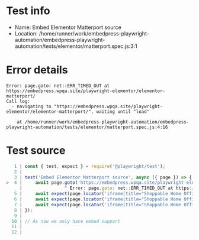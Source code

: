 # Test info

- Name: Embed Elementor Matterport source
- Location: /home/runner/work/embedpress-playwright-automation/embedpress-playwright-automation/tests/elementor/matterport.spec.js:3:1

# Error details

```
Error: page.goto: net::ERR_TIMED_OUT at https://embedpress.wpqa.site/playwright-elementor/elementor-matterport/
Call log:
  - navigating to "https://embedpress.wpqa.site/playwright-elementor/elementor-matterport/", waiting until "load"

    at /home/runner/work/embedpress-playwright-automation/embedpress-playwright-automation/tests/elementor/matterport.spec.js:4:16
```

# Test source

```ts
   1 | const { test, expect } = require('@playwright/test');
   2 |
   3 | test('Embed Elementor Matterport source', async ({ page }) => {
>  4 |     await page.goto('https://embedpress.wpqa.site/playwright-elementor/elementor-matterport/');
     |                ^ Error: page.goto: net::ERR_TIMED_OUT at https://embedpress.wpqa.site/playwright-elementor/elementor-matterport/
   5 |     await expect(page.locator('iframe[title="Shoppable Home Office"]').contentFrame().locator('#tint')).toBeVisible();
   6 |     await expect(page.locator('iframe[title="Shoppable Home Office"]').contentFrame().getByRole('heading', { name: 'Shoppable Home Office' })).toBeVisible();
   7 |     await expect(page.locator('iframe[title="Shoppable Home Office"]').contentFrame().getByRole('button', { name: 'Play' })).toBeVisible();
   8 | });
   9 |
  10 | // As now we only have embed support
  11 |
  12 |
```